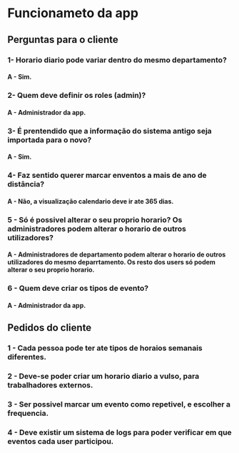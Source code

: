 # Funcionameto da app 

## Perguntas para o cliente

### 1- Horario  diario pode variar dentro do mesmo departamento?
#### A - Sim.

### 2- Quem deve definir os roles (admin)?
#### A - Administrador da app.

### 3- É prentendido que a informação do sistema antigo seja importada para o novo?
#### A - Sim.

### 4- Faz sentido querer marcar enventos a mais de ano de distância?
#### A - Não, a visualização calendario deve ir ate 365 dias. 

### 5 - Só é possivel alterar o seu proprio horario? Os administradores podem alterar o horario de outros utilizadores?
#### A - Administradores de departamento podem alterar o horario de outros utilizadores do mesmo deparrtamento. Os resto dos users só podem alterar o seu proprio horario.

### 6 - Quem deve criar os tipos de evento?
#### A - Administrador da app.



## Pedidos do cliente

### 1 - Cada pessoa pode ter ate tipos de horaios semanais diferentes.

### 2 - Deve-se poder criar um horario diario a vulso, para trabalhadores externos.

### 3 - Ser possivel marcar um evento como repetivel, e escolher a frequencia.

### 4 - Deve existir um sistema de logs para poder verificar em que eventos cada user participou.




